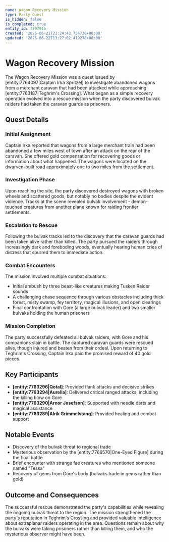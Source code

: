 ```yaml
---
name: Wagon Recovery Mission
type: Party Quest
is_hidden: false
is_completed: true
entity_id: 7797916
created: '2025-06-21T21:24:43.754736+00:00'
updated: '2025-06-22T13:27:02.419278+00:00'
---
```


# Wagon Recovery Mission

The Wagon Recovery Mission was a quest issued by [entity:7764097|Captain Irka Spritzel] to investigate abandoned wagons from a merchant caravan that had been attacked while approaching [entity:7763187|Teghrim's Crossing]. What began as a simple recovery operation evolved into a rescue mission when the party discovered bulvak raiders had taken the caravan guards as prisoners.

## Quest Details

### Initial Assignment
Captain Irka reported that wagons from a large merchant train had been abandoned a few miles west of town after an attack on the rear of the caravan. She offered gold compensation for recovering goods or information about what happened. The wagons were located on the dwarven-built road approximately one to two miles from the settlement.

### Investigation Phase
Upon reaching the site, the party discovered destroyed wagons with broken wheels and scattered goods, but notably no bodies despite the evident violence. Tracks at the scene revealed bulvak involvement - demon-touched creatures from another plane known for raiding frontier settlements.

### Escalation to Rescue
Following the bulvak tracks led to the discovery that the caravan guards had been taken alive rather than killed. The party pursued the raiders through increasingly dark and foreboding woods, eventually hearing human cries of distress that spurred them to immediate action.

### Combat Encounters
The mission involved multiple combat situations:
- Initial ambush by three beast-like creatures making Tusken Raider sounds
- A challenging chase sequence through various obstacles including thick forest, misty swamp, fey territory, magical illusions, and open clearings
- Final confrontation with Gore (a large bulvak leader) and two smaller bulvaks holding the human prisoners

### Mission Completion
The party successfully defeated all bulvak raiders, with Gore and his companions slain in battle. The captured caravan guards were rescued alive, though injured and beaten from their ordeal. Upon returning to Teghrim's Crossing, Captain Irka paid the promised reward of 40 gold pieces.

## Key Participants
- **[entity:7763296|Qotal]**: Provided flank attacks and decisive strikes
- **[entity:7763294|Aurelia]**: Delivered critical ranged attacks, including the killing blow on Gore
- **[entity:7763290|Arnor Josefson]**: Supported with needle darts and magical assistance
- **[entity:7763289|Alrik Grimmelstang]**: Provided healing and combat support

## Notable Events
- Discovery of the bulvak threat to regional trade
- Mysterious observation by the [entity:7766570|One-Eyed Figure] during the final battle
- Brief encounter with strange fae creatures who mentioned someone named "Tessa"
- Recovery of gems from Gore's body (bulvaks trade in gems rather than gold)

## Outcome and Consequences
The successful rescue demonstrated the party's capabilities while revealing the ongoing bulvak threat to the region. The mission strengthened the party's reputation in Teghrim's Crossing and provided valuable intelligence about extraplanar raiders operating in the area. Questions remain about why the bulvaks were taking prisoners rather than killing them, and who the mysterious observer might have been.